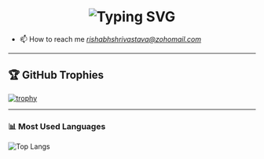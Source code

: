 <!-- Animated Name Heading -->
<h1 align="center">
<img src="https://readme-typing-svg.demolab.com?font=Fira+Code&size=24&pause=1000&color=1AF700&center=true&vCenter=true&width=550&lines=Hi+I'm+Rishabh;A+Fullstack+Developer+from+India" alt="Typing SVG" />
</h1>


<!-- <h1 align="center">Hi 👋, I'm Rishabh Shrivastava</h1>
<h3 align="center">A passionate full-stack developer from India</h3> -->

- 📫 How to reach me *rishabhshrivastava@zohomail.com*

---

## 🏆 GitHub Trophies
[![trophy](https://github-profile-trophy.vercel.app/?username=rishabhshri162&theme=onedark)](https://github.com/ryo-ma/github-profile-trophy)


---

### 📊 Most Used Languages
![Top Langs](https://github-readme-stats.vercel.app/api/top-langs/?username=rishabhshri162&layout=compact&theme=default)
